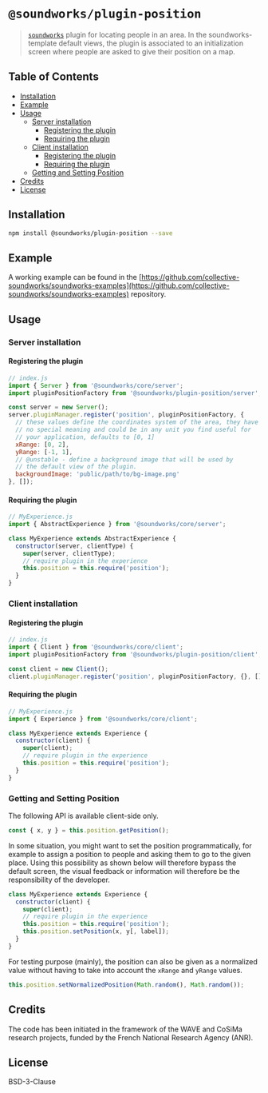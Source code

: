 # `@soundworks/plugin-position`

> [`soundworks`](https://github.com/collective-soundworks/soundworks) plugin for locating people in an area. In the soundworks-template default views, the plugin is associated to an initialization screen where people are asked to give their position on a map.

## Table of Contents

<!-- toc -->

- [Installation](#installation)
- [Example](#example)
- [Usage](#usage)
  * [Server installation](#server-installation)
    + [Registering the plugin](#registering-the-plugin)
    + [Requiring the plugin](#requiring-the-plugin)
  * [Client installation](#client-installation)
    + [Registering the plugin](#registering-the-plugin-1)
    + [Requiring the plugin](#requiring-the-plugin-1)
  * [Getting and Setting Position](#getting-and-setting-position)
- [Credits](#credits)
- [License](#license)

<!-- tocstop -->

## Installation

```sh
npm install @soundworks/plugin-position --save
```

## Example

A working example can be found in the [https://github.com/collective-soundworks/soundworks-examples](https://github.com/collective-soundworks/soundworks-examples) repository.

## Usage

### Server installation

#### Registering the plugin

```js
// index.js
import { Server } from '@soundworks/core/server';
import pluginPositionFactory from '@soundworks/plugin-position/server';

const server = new Server();
server.pluginManager.register('position', pluginPositionFactory, {
  // these values define the coordinates system of the area, they have
  // no special meaning and could be in any unit you find useful for
  // your application, defaults to [0, 1]
  xRange: [0, 2],
  yRange: [-1, 1],
  // @unstable - define a background image that will be used by
  // the default view of the plugin.
  backgroundImage: 'public/path/to/bg-image.png'
}, []);
```

#### Requiring the plugin

```js
// MyExperience.js
import { AbstractExperience } from '@soundworks/core/server';

class MyExperience extends AbstractExperience {
  constructor(server, clientType) {
    super(server, clientType);
    // require plugin in the experience
    this.position = this.require('position');
  }
}
```

### Client installation

#### Registering the plugin

```js
// index.js
import { Client } from '@soundworks/core/client';
import pluginPositionFactory from '@soundworks/plugin-position/client';

const client = new Client();
client.pluginManager.register('position', pluginPositionFactory, {}, []);
```

#### Requiring the plugin

```js
// MyExperience.js
import { Experience } from '@soundworks/core/client';

class MyExperience extends Experience {
  constructor(client) {
    super(client);
    // require plugin in the experience
    this.position = this.require('position');
  }
}
```

### Getting and Setting Position

The following API is available client-side only.

```js
const { x, y } = this.position.getPosition();
```

In some situation, you might want to set the position programmatically, for example to assign a position to people and asking them to go to the given place. Using this possibility as shown below will therefore bypass the default screen, the visual feedback or information will therefore be the responsibility of the developer.

```js
class MyExperience extends Experience {
  constructor(client) {
    super(client);
    // require plugin in the experience
    this.position = this.require('position');
    this.position.setPosition(x, y[, label]);
  }
}
```

For testing purpose (mainly), the position can also be given as a normalized value without having to take into account the `xRange` and `yRange` values.

```js
this.position.setNormalizedPosition(Math.random(), Math.random());
```

## Credits

The code has been initiated in the framework of the WAVE and CoSiMa research projects, funded by the French National Research Agency (ANR).

## License

BSD-3-Clause
